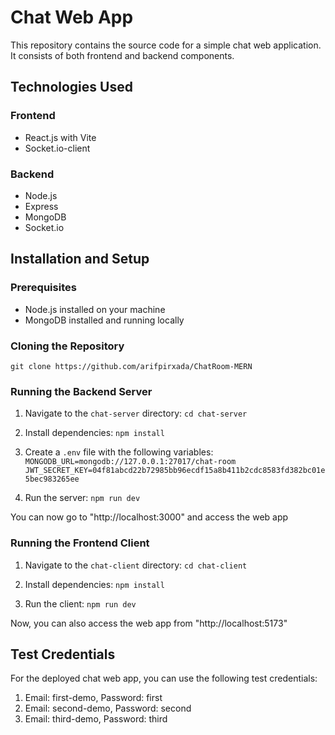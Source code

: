 # Chat Web App

This repository contains the source code for a simple chat web application. It consists of both frontend and backend components.

## Technologies Used

### Frontend
- React.js with Vite
- Socket.io-client

### Backend
- Node.js
- Express
- MongoDB
- Socket.io

## Installation and Setup

### Prerequisites
- Node.js installed on your machine
- MongoDB installed and running locally

### Cloning the Repository
``` git clone https://github.com/arifpirxada/ChatRoom-MERN ```

### Running the Backend Server
1. Navigate to the `chat-server` directory:
``` cd chat-server ```

2. Install dependencies:
``` npm install ```

3. Create a `.env` file with the following variables:   
``` MONGODB_URL=mongodb://127.0.0.1:27017/chat-room JWT_SECRET_KEY=04f81abcd22b72985bb96ecdf15a8b411b2cdc8583fd382bc01e5bec983265ee ```

4. Run the server:
``` npm run dev ```

You can now go to "http://localhost:3000" and access the web app


### Running the Frontend Client
1. Navigate to the `chat-client` directory:
``` cd chat-client ```

2. Install dependencies:
``` npm install ```

3. Run the client:
``` npm run dev ```

Now, you can also access the web app from "http://localhost:5173"

## Test Credentials
For the deployed chat web app, you can use the following test credentials:  
1. Email: first-demo, Password: first  
2. Email: second-demo, Password: second  
3. Email: third-demo, Password: third  